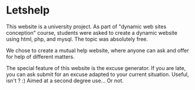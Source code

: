 # Letshelp

This website is a university project.
As part of "dynamic web sites conception" course, students were asked to create a dynamic website using html, php, and mysql. The topic was absolutely free.

We chose to create a mutual help website, where anyone can ask and offer for help of different matters.

The special feature of this website is the excuse generator. If you are late, you can ask submit for an excuse adapted to your current situation. Useful, isn't ? :) Aimed at a second degree use... Or not.
